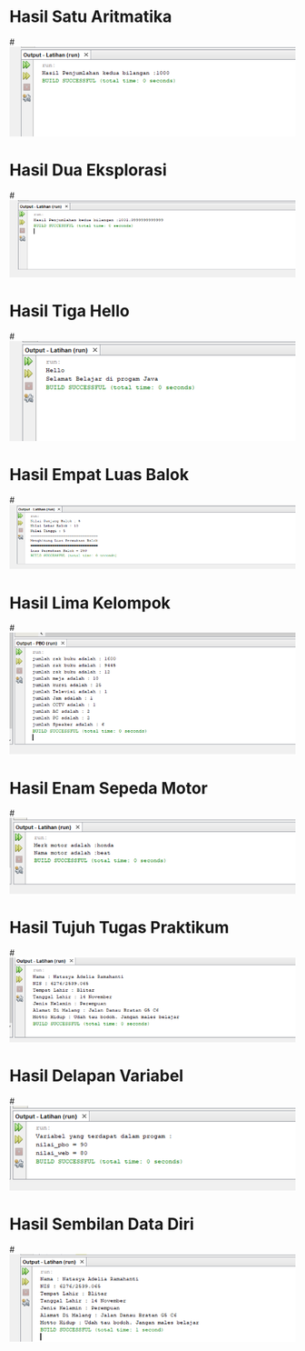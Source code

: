 # Hasil Satu Aritmatika
#![AltText](https://github.com/natasyaadelia/PBO/blob/master/Aritmatika.png "hasil satu")
# Hasil Dua Eksplorasi
#![AltText](https://github.com/natasyaadelia/PBO/blob/master/Eksplorasi.png "hasil dua")
# Hasil Tiga Hello
#![AltText](https://github.com/natasyaadelia/PBO/blob/master/Hello%20Telkom.png "hasil tiga")
# Hasil Empat Luas Balok
#![AltText](https://github.com/natasyaadelia/PBO/blob/master/Luas%20Balok.png "hasil empat")
# Hasil Lima Kelompok
#![AltText](https://github.com/natasyaadelia/PBO/blob/master/PBO.png "hasil lima")
# Hasil Enam Sepeda Motor
#![AltText](https://github.com/natasyaadelia/PBO/blob/master/Sepeda%20Motor.png "hasil enam")
# Hasil Tujuh Tugas Praktikum
#![AltText](https://github.com/natasyaadelia/PBO/blob/master/Tugas%20Praktikum.png "hasil tujuh")
# Hasil Delapan Variabel
#![AltText](https://github.com/natasyaadelia/PBO/blob/master/Variabel.png "hasil delapan")
# Hasil Sembilan Data Diri
#![AltText](https://github.com/natasyaadelia/PBO/blob/master/data%20diri.png "hasil sembilan")
